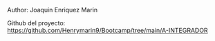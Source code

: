 
Author: Joaquin Enriquez Marin

Github del proyecto: https://github.com/Henrymarin9/Bootcamp/tree/main/A-INTEGRADOR